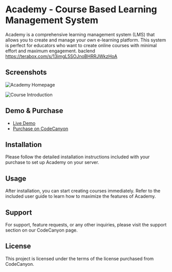 # Academy - Course Based Learning Management System

Academy is a comprehensive learning management system (LMS) that allows you to create and manage your own e-learning platform. This system is perfect for educators who want to create online courses with minimal effort and maximum engagement.
baclend 
https://terabox.com/s/13imgL5SOJnoBHRRJWkzHoA

## Screenshots

![Academy Homepage](https://camo.envatousercontent.com/b7071e6f3c4e365735bcdaea18ba81f744502736/68747470733a2f2f70726f64756374706167652e63726561746976656974656d2e636f6d2f61636164656d792f313732353336383839342d333237382e6a706567)

![Course Introduction](https://camo.envatousercontent.com/a2e100530467603ce16c7bfb4514b098c965e4fb/68747470733a2f2f70726f64756374706167652e63726561746976656974656d2e636f6d2f61636164656d792f3030312e696e74726f2e6a7067)

## Demo & Purchase

- [Live Demo](https://codecanyon.net/item/academy-course-based-learning-management-system/22703468)
- [Purchase on CodeCanyon](https://codecanyon.net/item/academy-course-based-learning-management-system/22703468)

## Installation

Please follow the detailed installation instructions included with your purchase to set up Academy on your server.

## Usage

After installation, you can start creating courses immediately. Refer to the included user guide to learn how to maximize the features of Academy.

## Support

For support, feature requests, or any other inquiries, please visit the support section on our CodeCanyon page.

## License

This project is licensed under the terms of the license purchased from CodeCanyon.
